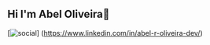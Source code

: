 ## Hi I'm Abel Oliveira👋

[![social](	https://img.shields.io/badge/LinkedIn-0077B5?style=for-the-badge&logo=linkedin&logoColor=white)] (https://www.linkedin.com/in/abel-r-oliveira-dev/)

